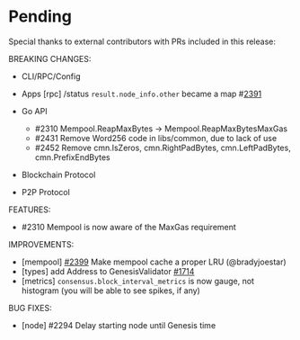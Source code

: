 # Pending

Special thanks to external contributors with PRs included in this release:

BREAKING CHANGES:

* CLI/RPC/Config

* Apps
  [rpc] /status `result.node_info.other` became a map #[2391](https://github.com/tendermint/tendermint/issues/2391)

* Go API
  * \#2310 Mempool.ReapMaxBytes -> Mempool.ReapMaxBytesMaxGas
  * \#2431 Remove Word256 code in libs/common, due to lack of use
  * \#2452 Remove cmn.IsZeros, cmn.RightPadBytes, cmn.LeftPadBytes, cmn.PrefixEndBytes
* Blockchain Protocol

* P2P Protocol


FEATURES:
  * \#2310 Mempool is now aware of the MaxGas requirement

IMPROVEMENTS:
- [mempool] [\#2399](https://github.com/tendermint/tendermint/issues/2399) Make mempool cache a proper LRU (@bradyjoestar)
- [types] add Address to GenesisValidator [\#1714](https://github.com/tendermint/tendermint/issues/1714)
- [metrics] `consensus.block_interval_metrics` is now gauge, not histogram (you will be able to see spikes, if any)

BUG FIXES:
- [node] \#2294 Delay starting node until Genesis time
